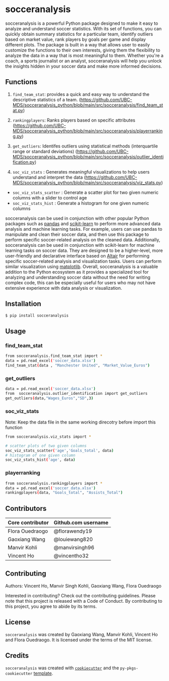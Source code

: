# socceranalysis

socceranalysis is a powerful Python package designed to make it easy to analyze and understand soccer statistics. With its set of functions, you can quickly obtain summary statistics for a particular team, identify outliers based on market value, rank players by goals per game and display different plots. The package is built in a way that allows user to easily customize the functions to their own interests, giving them the flexibility to analyze the data in a way that is most meaningful to them. Whether you're a coach, a sports journalist or an analyst, socceranalysis will help you unlock the insights hidden in your soccer data and make more informed decisions.

## Functions


1. `find_team_stat`: provides a quick and easy way to understand the descriptive statistics of a team. (https://github.com/UBC-MDS/socceranalysis_python/blob/main/src/socceranalysis/find_team_stat.py) 

2. `rankingplayers`:  Ranks players based on specific attributes (https://github.com/UBC-MDS/socceranalysis_python/blob/main/src/socceranalysis/playerranking.py)

3. `get_outliers`: Identifes outliers using statistical methods (interquartile range or standard deviations) (https://github.com/UBC-MDS/socceranalysis_python/blob/main/src/socceranalysis/outlier_identification.py)

4. `soc_viz_stats` :  Generates meaningful visualizations to help users understand and interpret the data (https://github.com/UBC-MDS/socceranalysis_python/blob/main/src/socceranalysis/viz_stats.py)
* `soc_viz_stats_scatter` : Generate a scatter plot for two given numeric columns with a slider to control age 
* `soc_viz_stats_hist` :  Generate a histogram for one given numeric columns




socceranalysis can be used in conjunction with other popular Python packages such as [pandas](https://github.com/pandas-dev/pandas) and [scikit-learn](https://github.com/scikit-learn/scikit-learn) to perform more advanced data analysis and machine learning tasks. For example, users can use pandas to manipulate and clean their soccer data, and then use this package to perform specific soccer-related analysis on the cleaned data. Additionally, socceranalysis can be used in conjunction with scikit-learn for machine learning tasks on soccer data. They are designed to be a higher-level, more user-friendly and declarative interface based on [Altair](https://github.com/altair-viz/altair) for performing specific soccer-related analysis and visualization tasks. Users can perform similar visualization using [matplotlib](https://github.com/matplotlib/matplotlib). Overall, socceranalysis is a valuable addition to the Python ecosystem as it provides a specialized tool for analyzing and understanding soccer data without the need for writing complex code, this can be especially useful for users who may not have extensive experience with data analysis or visualization.



## Installation

```bash
$ pip install socceranalysis
```

## Usage


###  find_team_stat
```bash
from socceranalysis.find_team_stat import *
data = pd.read_excel('soccer_data.xlsx')
find_team_stat(data , "Manchester United", "Market_Value_Euros")
```
### get_outliers
```bash 
data = pd.read_excel('soccer_data.xlsx')
from  socceranalysis.outlier_identification import get_outliers
get_outliers(data,"Wages_Euros","SD",3)
```
###  soc_viz_stats
Note: Keep the data file in the same working direcotry before import this function
```bash
from socceranalysis.viz_stats import *

# scatter plots of two given columns
soc_viz_stats_scatter('age','Goals_total', data)
# histogram of one given column
soc_viz_stats_hist('age', data)
```
### playerranking
```bash
from socceranalysis.rankingplayers import *
data = pd.read_excel('soccer_data.xlsx')
rankingplayers(data, "Goals_total", "Assists_Total")
```

## Contributors

|  	 Core contributor| Github.com username| 
|---------|---|
|  Flora Ouedraogo |  @florawendy19 | 
|  Gaoxiang Wang |  @louiewang820 | 
|  Manvir Kohli | @manvirsingh96 |
| Vincent Ho | @vincentho32 |

## Contributing

Authors: Vincent Ho, Manvir Singh Kohli, Gaoxiang Wang, Flora Ouedraogo

Interested in contributing? Check out the contributing guidelines. Please note that this project is released with a Code of Conduct. By contributing to this project, you agree to abide by its terms.

## License

`socceranalysis` was created by Gaoxiang Wang, Manvir Kohli, Vincent Ho and Flora Ouedraogo. It is licensed under the terms of the MIT license.

## Credits

`socceranalysis` was created with [`cookiecutter`](https://cookiecutter.readthedocs.io/en/latest/) and the `py-pkgs-cookiecutter` [template](https://github.com/py-pkgs/py-pkgs-cookiecutter).
